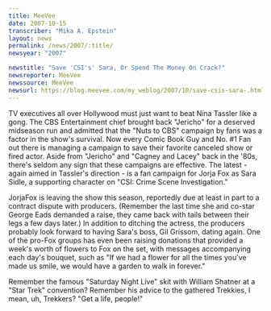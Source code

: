 ```yaml
---
title: MeeVee
date: 2007-10-15
transcriber: "Mika A. Epstein"
layout: news
permalink: /news/2007/:title/
newsyear: "2007"

newstitle: "Save 'CSI's' Sara, Or Spend The Money On Crack?"
newsreporter: MeeVee
newssource: MeeVee
newsurl: https://blog.meevee.com/my_weblog/2007/10/save-csis-sara-.html
---
```


TV executives all over Hollywood must just want to beat Nina Tassler like a gong. The CBS Entertainment chief brought back "Jericho" for a deserved midseason run and admitted that the "Nuts to CBS" campaign by fans was a factor in the show's survival. Now every Comic Book Guy and No. #1 Fan out there is managing a campaign to save their favorite canceled show or fired actor. Aside from "Jericho" and "Cagney and Lacey" back in the '80s, there's seldom any sign that these campaigns are effective. The latest - again aimed in Tassler's direction - is a fan campaign for Jorja Fox as Sara Sidle, a supporting character on "CSI: Crime Scene Investigation."

JorjaFox is leaving the show this season, reportedly due at least in part to a contract dispute with producers. (Remember the last time she and co-star George Eads demanded a raise, they came back with tails between their legs a few days later.) In addition to ditching the actress, the producers probably look forward to having Sara's boss, Gil Grissom, dating again. One of the pro-Fox groups has even been raising donations that provided a week's worth of flowers to Fox on the set, with messages accompanying each day's bouquet, such as "If we had a flower for all the times you've made us smile, we would have a garden to walk in forever."

Remember the famous "Saturday Night Live" skit with William Shatner at a "Star Trek" convention? Remember his advice to the gathered Trekkies, I mean, uh, Trekkers? "Get a life, people!"
